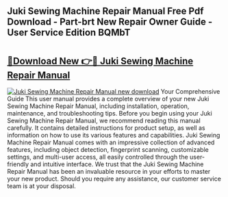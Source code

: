## Juki Sewing Machine Repair Manual Free Pdf Download - Part-brt New Repair Owner Guide - User Service Edition BQMbT

# <h2><a href="http://bc20467.oget.top/?id=Juki+Sewing+Machine+Repair+Manual">🔗Download New 👉🔴 Juki Sewing Machine Repair Manual</a></h2>

[![Juki Sewing Machine Repair Manual new download](https://i.imgur.com/5g1atiW.png)](http://bc20467.oget.top/?id=Juki+Sewing+Machine+Repair+Manual)
Your Comprehensive Guide This user manual provides a complete overview of your new Juki Sewing Machine Repair Manual, including installation, operation, maintenance, and troubleshooting tips. Before you begin using your Juki Sewing Machine Repair Manual, we recommend reading this manual carefully. It contains detailed instructions for product setup, as well as information on how to use its various features and capabilities. Juki Sewing Machine Repair Manual comes with an impressive collection of advanced features, including object detection, fingerprint scanning, customizable settings, and multi-user access, all easily controlled through the user-friendly and intuitive interface. We trust that the Juki Sewing Machine Repair Manual has been an invaluable resource in your efforts to master your new product. Should you require any assistance, our customer service team is at your disposal.
